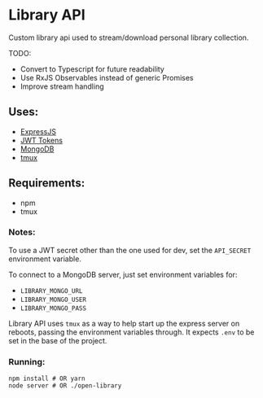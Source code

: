 # Library API
Custom library api used to stream/download personal library collection.

TODO:
* Convert to Typescript for future readability
* Use RxJS Observables instead of generic Promises
* Improve stream handling

## Uses:
* [ExpressJS](https://expressjs.com/)
* [JWT Tokens](https://jwt.io/)
* [MongoDB](https://www.mongodb.com/)
* [tmux](https://github.com/tmux/tmux)

## Requirements:
* npm
* tmux

### Notes: 
To use a JWT secret other than the one used for dev, set the `API_SECRET` environment variable.

To connect to a MongoDB server, just set environment variables for:
  * `LIBRARY_MONGO_URL`
  * `LIBRARY_MONGO_USER`
  * `LIBRARY_MONGO_PASS`
 
Library API uses `tmux` as a way to help start up the express server on reboots, passing the environment variables through. It expects `.env` to be set in the base of the project.

### Running:
```
npm install # OR yarn
node server # OR ./open-library
```
